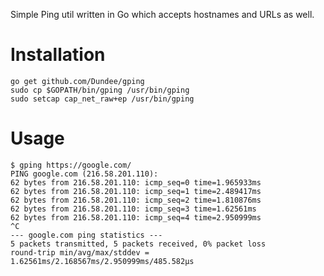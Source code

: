 Simple Ping util written in Go which accepts hostnames and URLs as well.

Installation
===========

```
go get github.com/Dundee/gping
sudo cp $GOPATH/bin/gping /usr/bin/gping
sudo setcap cap_net_raw+ep /usr/bin/gping
```

Usage
=====

```
$ gping https://google.com/
PING google.com (216.58.201.110):
62 bytes from 216.58.201.110: icmp_seq=0 time=1.965933ms
62 bytes from 216.58.201.110: icmp_seq=1 time=2.489417ms
62 bytes from 216.58.201.110: icmp_seq=2 time=1.810876ms
62 bytes from 216.58.201.110: icmp_seq=3 time=1.62561ms
62 bytes from 216.58.201.110: icmp_seq=4 time=2.950999ms
^C
--- google.com ping statistics ---
5 packets transmitted, 5 packets received, 0% packet loss
round-trip min/avg/max/stddev = 1.62561ms/2.168567ms/2.950999ms/485.582µs
```
